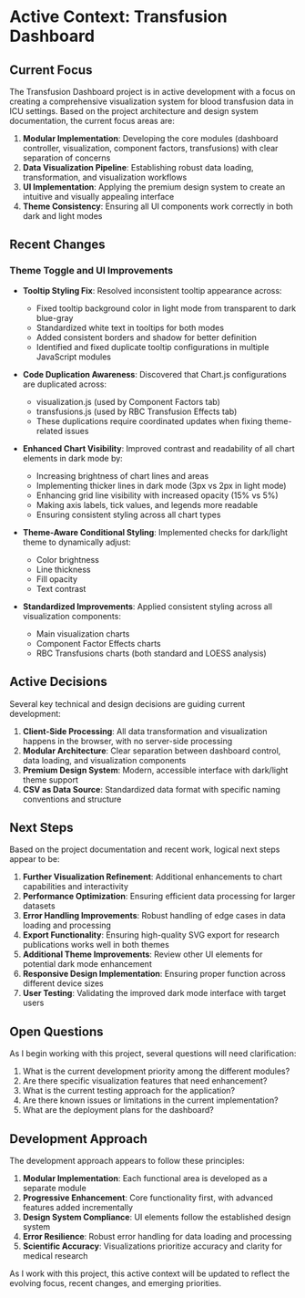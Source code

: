 # Active Context: Transfusion Dashboard

## Current Focus

The Transfusion Dashboard project is in active development with a focus on creating a comprehensive visualization system for blood transfusion data in ICU settings. Based on the project architecture and design system documentation, the current focus areas are:

1. **Modular Implementation**: Developing the core modules (dashboard controller, visualization, component factors, transfusions) with clear separation of concerns
2. **Data Visualization Pipeline**: Establishing robust data loading, transformation, and visualization workflows
3. **UI Implementation**: Applying the premium design system to create an intuitive and visually appealing interface
4. **Theme Consistency**: Ensuring all UI components work correctly in both dark and light modes

## Recent Changes

### Theme Toggle and UI Improvements

- **Tooltip Styling Fix**: Resolved inconsistent tooltip appearance across:
  - Fixed tooltip background color in light mode from transparent to dark blue-gray 
  - Standardized white text in tooltips for both modes
  - Added consistent borders and shadow for better definition
  - Identified and fixed duplicate tooltip configurations in multiple JavaScript modules

- **Code Duplication Awareness**: Discovered that Chart.js configurations are duplicated across:
  - visualization.js (used by Component Factors tab)
  - transfusions.js (used by RBC Transfusion Effects tab)
  - These duplications require coordinated updates when fixing theme-related issues

- **Enhanced Chart Visibility**: Improved contrast and readability of all chart elements in dark mode by:
  - Increasing brightness of chart lines and areas
  - Implementing thicker lines in dark mode (3px vs 2px in light mode)
  - Enhancing grid line visibility with increased opacity (15% vs 5%)
  - Making axis labels, tick values, and legends more readable
  - Ensuring consistent styling across all chart types

- **Theme-Aware Conditional Styling**: Implemented checks for dark/light theme to dynamically adjust:
  - Color brightness
  - Line thickness
  - Fill opacity
  - Text contrast

- **Standardized Improvements**: Applied consistent styling across all visualization components:
  - Main visualization charts
  - Component Factor Effects charts
  - RBC Transfusions charts (both standard and LOESS analysis)

## Active Decisions

Several key technical and design decisions are guiding current development:

1. **Client-Side Processing**: All data transformation and visualization happens in the browser, with no server-side processing
2. **Modular Architecture**: Clear separation between dashboard control, data loading, and visualization components
3. **Premium Design System**: Modern, accessible interface with dark/light theme support
4. **CSV as Data Source**: Standardized data format with specific naming conventions and structure

## Next Steps

Based on the project documentation and recent work, logical next steps appear to be:

1. **Further Visualization Refinement**: Additional enhancements to chart capabilities and interactivity
2. **Performance Optimization**: Ensuring efficient data processing for larger datasets
3. **Error Handling Improvements**: Robust handling of edge cases in data loading and processing
4. **Export Functionality**: Ensuring high-quality SVG export for research publications works well in both themes
5. **Additional Theme Improvements**: Review other UI elements for potential dark mode enhancement
6. **Responsive Design Implementation**: Ensuring proper function across different device sizes
7. **User Testing**: Validating the improved dark mode interface with target users

## Open Questions

As I begin working with this project, several questions will need clarification:

1. What is the current development priority among the different modules?
2. Are there specific visualization features that need enhancement?
3. What is the current testing approach for the application?
4. Are there known issues or limitations in the current implementation?
5. What are the deployment plans for the dashboard?

## Development Approach

The development approach appears to follow these principles:

1. **Modular Implementation**: Each functional area is developed as a separate module
2. **Progressive Enhancement**: Core functionality first, with advanced features added incrementally
3. **Design System Compliance**: UI elements follow the established design system
4. **Error Resilience**: Robust error handling for data loading and processing
5. **Scientific Accuracy**: Visualizations prioritize accuracy and clarity for medical research

As I work with this project, this active context will be updated to reflect the evolving focus, recent changes, and emerging priorities.
